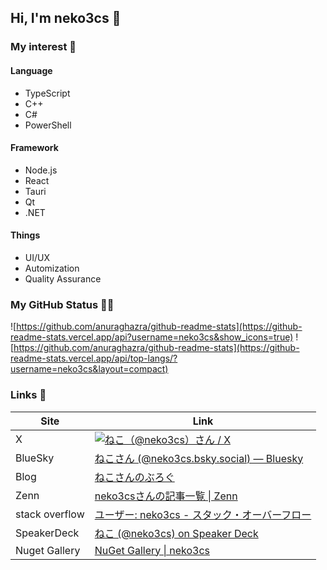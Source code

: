 ## Hi, I'm neko3cs 👋

### My interest 👀

#### Language

- TypeScript
- C++
- C#
- PowerShell

#### Framework

- Node.js
- React
- Tauri
- Qt
- .NET

#### Things

- UI/UX
- Automization
- Quality Assurance

### My GitHub Status 🐙🐱

![https://github.com/anuraghazra/github-readme-stats](https://github-readme-stats.vercel.app/api?username=neko3cs&show_icons=true)
![https://github.com/anuraghazra/github-readme-stats](https://github-readme-stats.vercel.app/api/top-langs/?username=neko3cs&layout=compact)

### Links 🔗

| Site           | Link                                                                                                                  |
| -------------- | --------------------------------------------------------------------------------------------------------------------- |
| X              | [![ねこ（@neko3cs）さん / X](https://img.shields.io/twitter/follow/neko3cs.svg?style=social)](https://twitter.com/neko3cs) |
| BlueSky        | [ねこさん (@neko3cs.bsky.social) — Bluesky](https://bsky.app/profile/neko3cs.bsky.social)                               |
| Blog           | [ねこさんのぶろぐ](https://www.neko3cs.net/)                                                                              |
| Zenn           | [neko3csさんの記事一覧 &#124; Zenn](https://zenn.dev/neko3cs)                                                            |
| stack overflow | [ユーザー: neko3cs - スタック・オーバーフロー](https://ja.stackoverflow.com/users/37413/neko3cs)                               |
| SpeakerDeck    | [ねこ (@neko3cs) on Speaker Deck](https://speakerdeck.com/neko3cs)                                                     |
| Nuget Gallery  | [NuGet Gallery &#124; neko3cs](https://www.nuget.org/profiles/neko3cs)                                                |
